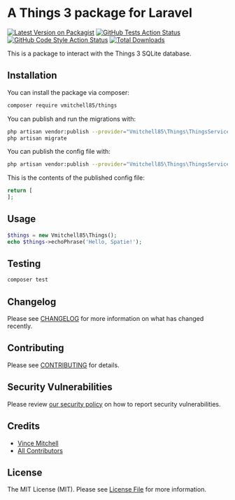# A Things 3 package for Laravel

[![Latest Version on Packagist](https://img.shields.io/packagist/v/vmitchell85/things.svg?style=flat-square)](https://packagist.org/packages/vmitchell85/things)
[![GitHub Tests Action Status](https://img.shields.io/github/workflow/status/vmitchell85/things/run-tests?label=tests)](https://github.com/vmitchell85/things/actions?query=workflow%3ATests+branch%3Amaster)
[![GitHub Code Style Action Status](https://img.shields.io/github/workflow/status/vmitchell85/things/Check%20&%20fix%20styling?label=code%20style)](https://github.com/vmitchell85/things/actions?query=workflow%3A"Check+%26+fix+styling"+branch%3Amaster)
[![Total Downloads](https://img.shields.io/packagist/dt/vmitchell85/things.svg?style=flat-square)](https://packagist.org/packages/vmitchell85/things)

This is a package to interact with the Things 3 SQLite database.

## Installation

You can install the package via composer:

```bash
composer require vmitchell85/things
```

You can publish and run the migrations with:

```bash
php artisan vendor:publish --provider="Vmitchell85\Things\ThingsServiceProvider" --tag="things-migrations"
php artisan migrate
```

You can publish the config file with:
```bash
php artisan vendor:publish --provider="Vmitchell85\Things\ThingsServiceProvider" --tag="things-config"
```

This is the contents of the published config file:

```php
return [
];
```

## Usage

```php
$things = new Vmitchell85\Things();
echo $things->echoPhrase('Hello, Spatie!');
```

## Testing

```bash
composer test
```

## Changelog

Please see [CHANGELOG](CHANGELOG.md) for more information on what has changed recently.

## Contributing

Please see [CONTRIBUTING](.github/CONTRIBUTING.md) for details.

## Security Vulnerabilities

Please review [our security policy](../../security/policy) on how to report security vulnerabilities.

## Credits

- [Vince Mitchell](https://github.com/vmitchell85)
- [All Contributors](../../contributors)

## License

The MIT License (MIT). Please see [License File](LICENSE.md) for more information.

